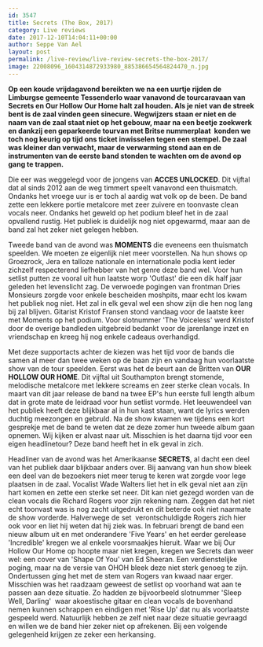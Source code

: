 ```yaml
---
id: 3547
title: Secrets (The Box, 2017)
category: Live reviews
date: 2017-12-10T14:04:11+00:00
author: Seppe Van Ael
layout: post
permalink: /live-review/live-review-secrets-the-box-2017/
image: 22008096_1604314872933980_885386654564824470_n.jpg
---
```

**Op een koude vrijdagavond bereikten we na een uurtje rijden de Limburgse gemeente Tessenderlo waar vanavond de tourcaravaan van Secrets en Our Hollow Our Home halt zal houden. Als je niet van de streek bent is de zaal vinden geen sinecure. Wegwijzers staan er niet en de naam van de zaal staat niet op het gebouw, maar na een beetje zoekwerk en dankzij een geparkeerde tourvan met Britse nummerplaat  konden we toch nog keurig op tijd ons ticket inwisselen tegen een stempel. De zaal was kleiner dan verwacht, maar de verwarming stond aan en de instrumenten van de eerste band stonden te wachten om de avond op gang te trappen.**

Die eer was weggelegd voor de jongens van **ACCES UNLOCKED**. Dit vijftal dat al sinds 2012 aan de weg timmert speelt vanavond een thuismatch. Ondanks het vroege uur is er toch al aardig wat volk op de been. De band zette een lekkere portie metalcore met zeer zuivere en toonvaste clean vocals neer. Ondanks het geweld op het podium bleef het in de zaal opvallend rustig. Het publiek is duidelijk nog niet opgewarmd, maar aan de band zal het zeker niet gelegen hebben.

Tweede band van de avond was **MOMENTS** die eveneens een thuismatch speelden. We moeten ze eigenlijk niet meer voorstellen. Na hun shows op Groezrock, Jera en talloze nationale en internationale podia kent ieder zichzelf respecterend liefhebber van het genre deze band wel. Voor hun setlist putten ze vooral uit hun laatste worp 'Outlast' die een dik half jaar geleden het levenslicht zag. De verwoede pogingen van frontman Dries Monsieurs zorgde voor enkele bescheiden moshpits, maar echt los kwam het publiek nog niet. Het zal in elk geval wel een show zijn die hen nog lang bij zal blijven. Gitarist Kristof Fransen stond vandaag voor de laatste keer met Moments op het podium. Voor slotnummer 'The Voiceless' werd Kristof door de overige bandleden uitgebreid bedankt voor de jarenlange inzet en vriendschap en kreeg hij nog enkele cadeaus overhandigd.

Met deze supportacts achter de kiezen was het tijd voor de bands die samen al meer dan twee weken op de baan zijn en vandaag hun voorlaatste show van de tour speelden. Eerst was het de beurt aan de Britten van **OUR HOLLOW OUR HOME**. Dit vijftal uit Southampton brengt stomende, melodische metalcore met lekkere screams en zeer sterke clean vocals. In maart van dit jaar release de band na twee EP's hun eerste full length album dat in grote mate de leidraad voor hun setlist vormde. Het leeuwendeel van het publiek heeft deze blijkbaar al in hun kast staan, want de lyrics werden duchtig meezongen en gebruld. Na de show kwamen we tijdens een kort gesprekje met de band te weten dat ze deze zomer hun tweede album gaan opnemen. Wij kijken er alvast naar uit. Misschien is het daarna tijd voor een eigen headlinetour? Deze band heeft het in elk geval in zich.

Headliner van de avond was het Amerikaanse **SECRETS**, al dacht een deel van het publiek daar blijkbaar anders over. Bij aanvang van hun show bleek een deel van de bezoekers niet meer terug te keren wat zorgde voor lege plaatsen in de zaal. Vocalist Wade Walters liet het in elk geval niet aan zijn hart komen en zette een sterke set neer. Dit kan niet gezegd worden van de clean vocals die Richard Rogers voor zijn rekening nam. Zeggen dat het niet echt toonvast was is nog zacht uitgedrukt en dit beterde ook niet naarmate de show vorderde. Halverwege de set  verontschuldigde Rogers zich hier ook voor en liet hij weten dat hij ziek was. In februari brengt de band een nieuw album uit en met onderandere 'Five Years' en het eerder gerelease 'Incredible' kregen we al enkele voorsmaakjes hieruit. Waar we bij Our Hollow Our Home op hoopte maar niet kregen, kregen we Secrets dan weer wel: een cover van 'Shape Of You' van Ed Sheeran. Een verdienstelijke poging, maar na de versie van OHOH bleek deze niet sterk genoeg te zijn. Ondertussen ging het met de stem van Rogers van kwaad naar erger. Misschien was het raadzaam geweest de setlist op voorhand wat aan te passen aan deze situatie. Zo hadden ze bijvoorbeeld slotnummer 'Sleep Well, Darling'  waar akoestische gitaar en clean vocals de bovenhand nemen kunnen schrappen en eindigen met 'Rise Up' dat nu als voorlaatste gespeeld werd. Natuurlijk hebben ze zelf niet naar deze situatie gevraagd en willen we de band hier zeker niet op afrekenen. Bij een volgende gelegenheid krijgen ze zeker een herkansing.